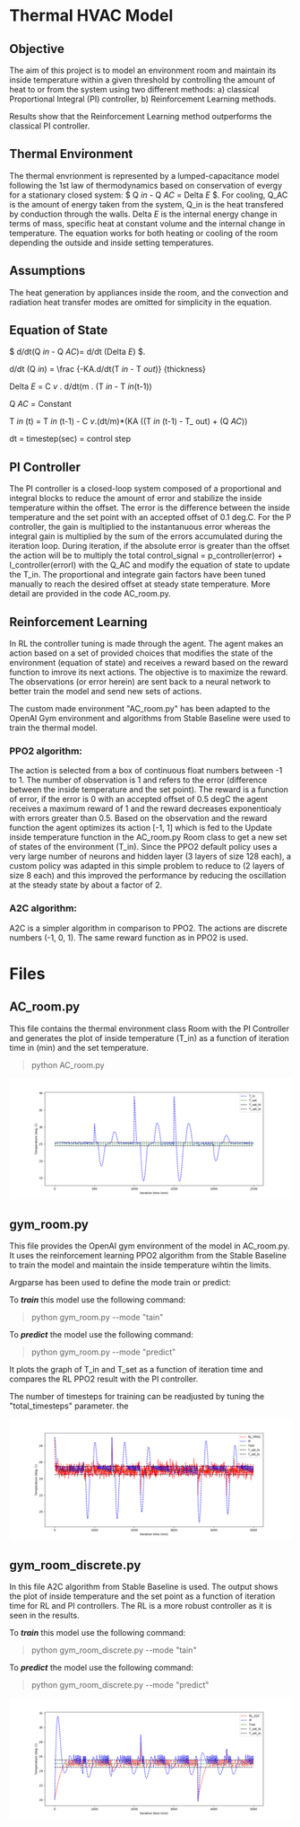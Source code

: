 # Thermal HVAC Model

## Objective
The aim of this project is to model an environment room and maintain its inside temperature within a given threshold by controlling the amount of heat to or from the system using two different methods: a) classical Proportional Integral (PI) controller, b) Reinforcement Learning methods.

Results show that the Reinforcement Learning method outperforms the classical PI controller.

## Thermal Environment 
The thermal envrionment is represented by a lumped-capacitance model following the 1st law of thermodynamics based on conservation of evergy for a stationary closed system: 
$ Q _in_ - Q _AC_ = Delta _E_ $. 
For cooling, Q_AC is the amount of energy taken from the system, Q_in is the heat transfered by conduction through the walls. Delta _E_ is the internal energy change in terms of mass, specific heat at constant volume and the internal change in temperature. The equation works for both heating or cooling of the room depending the outside and inside setting temperatures.

## Assumptions
The heat generation by appliances inside the room, and the convection and radiation heat transfer modes are omitted for simplicity in the equation.

## Equation of State

$ d/dt(Q _in_ - Q _AC_)= d/dt (Delta _E_) $.

d/dt (Q _in_) = \frac {-KA.d/dt(T _in_ - T _out_)} {thickness}

Delta _E_ = C _v_ . d/dt(m . (T _in_ - T _in_(t-1))

Q _AC_ = Constant

T _in_ (t) = T _in_ (t-1) - C _v_.(dt/m)*(KA ((T _in_ (t-1) - T_ out) + (Q _AC_))

dt = timestep(sec) = control step


## PI Controller

The PI controller is a closed-loop system composed of a proportional and integral blocks to reduce the amount of error and stabilize the inside temperature within the offset. The error is the difference between the inside temperature and the set point with an accepted offset of 0.1 deg.C. For the P controller, the gain is multiplied to the instantanuous error whereas the integral gain is multiplied by the sum of the errors accumulated during the iteration loop. During iteration, if the absolute error is greater than the offset the action will be to multiply the total control_signal = p_controller(error) + I_controller(errorI) with the Q_AC and modify the equation of state to update the T_in. The proportional and integrate gain factors have been tuned manually to reach the desired offset at steady state temperature.  More detail are provided in the code AC_room.py.

## Reinforcement Learning
In RL the controller tuning is made through the agent. The agent makes an action based on a set of provided choices that modifies the state of the environment (equation of state) and receives a reward based on the reward function to imrove its next actions. The objective is to maximize the reward. The observations (or error herein) are sent back to a neural network to better train the model and send new sets of actions.

The custom made environment "AC_room.py" has been adapted to the OpenAI Gym environment and algorithms from Stable Baseline were used to train the thermal model. 


### PPO2 algorithm:
The action is selected from a box of continuous float numbers between -1 to 1. The number of observation is 1 and refers to the error (difference between the inside temperature and the set point). The reward is a function of error, if the error is 0 with an accepted offset of 0.5 degC the agent receives a maximum reward of 1 and the reward decreases exponentioaly with errors greater than 0.5.
Based on the observation and the reward function the agent optimizes its action [-1, 1] which is fed to the Update inside temperature function in the AC_room.py Room class to get a new set of states of the environment (T_in).
Since the PPO2 default policy uses a very large number of neurons and hidden layer (3 layers of size 128 each), a custom policy was adapted in this simple problem to reduce to (2 layers of size 8 each) and this improved the performance by reducing the oscillation at the steady state by about a factor of 2. 

### A2C algorithm:
A2C is a simpler algorithm in comparison to PPO2. The actions are discrete numbers (-1, 0, 1). The same reward function as in PPO2 is used. 

# Files


## AC_room.py 
This file contains the thermal environment class Room with the PI Controller and generates the plot of inside temperature (T_in) as a function of iteration time in (min) and the set temperature.

> python AC_room.py

![](PI_Controller.png)

## gym_room.py

This file provides the OpenAI gym environment of the model in AC_room.py. It uses the reinforcement learning PPO2 algorithm from the Stable Baseline to train the model and maintain the inside temperature wihtin the limits.

Argparse has been used to define the mode train or predict: 

To **_train_** this model use the following command:

> python gym_room.py --mode "tain"

To **_predict_** the model use the following command:

> python gym_room.py --mode "predict"

It plots the graph of T_in and T_set as a function of iteration time and compares the RL PPO2 result with the PI controller.

The number of timesteps for training can be readjusted by tuning the "total_timesteps" parameter. the 

![](RL_PPO2_vs_PI.png)

## gym_room_discrete.py

In this file A2C algorithm from Stable Baseline is used. The output shows the plot of inside temperature and the set point as a function of iteration time for RL and PI controllers.
The RL is a more robust controller as it is seen in the results.

To **_train_** this model use the following command:

> python gym_room_discrete.py --mode "tain"

To **_predict_** the model use the following command:

> python gym_room_discrete.py --mode "predict"

![](RL_A2C_vs_PI.png)







